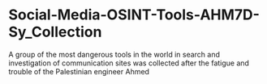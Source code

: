 # Social-Media-OSINT-Tools-AHM7D-Sy_Collection
A group of the most dangerous tools in the world in search and investigation of communication sites was collected after the fatigue and trouble of the Palestinian engineer Ahmed
